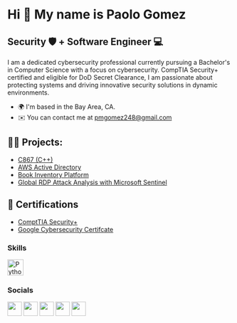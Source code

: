Hi 👋 My name is Paolo Gomez
===============================

Security 🛡️ + Software Engineer 💻
---------------------------------
I am a dedicated cybersecurity professional currently pursuing a Bachelor's in Computer Science with a focus on cybersecurity. CompTIA Security+ certified and eligible for DoD Secret Clearance, I am passionate about protecting systems and driving innovative security solutions in dynamic environments.

* 🌍  I'm based in the Bay Area, CA.
* ✉️  You can contact me at [pmgomez248@gmail.com](mailto:pmgomez248@gmail.com)

<h2>👨‍💻 Projects:</h2>

 - [C867 (C++)](https://github.com/pattherogue/C867)
 - [AWS Active Directory](https://github.com/pattherogue/AWS-Active-Directory)
 - [Book Inventory Platform](https://github.com/pattherogue/Book-Inventory-Platform)
 - [Global RDP Attack Analysis with Microsoft Sentinel](https://github.com/pattherogue/SIEM-Lab)



<h2>📃 Certifications</h2>

 - [ComptTIA Security+](https://www.credly.com/badges/6e9dcd3b-a631-4b78-9356-1c3f1199beb6)
 - [Google Cybersecurity Certifcate](https://www.credly.com/badges/d976f13b-25df-43c2-8c7f-97d697018c57)

### Skills

<p align="left">
<a href="https://www.python.org/" target="_blank" rel="noreferrer"><img src="https://raw.githubusercontent.com/danielcranney/readme-generator/main/public/icons/skills/python-colored.svg" width="36" height="36" alt="Python" /></a>
</p>

### Socials

<p align="left"> <a href="https://www.github.com/pattherogue" target="_blank" rel="noreferrer"><img src="https://raw.githubusercontent.com/danielcranney/readme-generator/main/public/icons/socials/github-dark.svg" width="32" height="32" /></a> <a href="http://www.instagram.com/pattherogue" target="_blank" rel="noreferrer"><img src="https://raw.githubusercontent.com/danielcranney/readme-generator/main/public/icons/socials/instagram.svg" width="32" height="32" /></a> <a href="https://www.linkedin.com/in/paolomgomez/" target="_blank" rel="noreferrer"><img src="https://raw.githubusercontent.com/danielcranney/readme-generator/main/public/icons/socials/linkedin.svg" width="32" height="32" /></a> <a href="https://www.twitter.com/pattherogue" target="_blank" rel="noreferrer"><img src="https://raw.githubusercontent.com/danielcranney/readme-generator/main/public/icons/socials/twitter.svg" width="32" height="32" /></a> <a href="https://www.youtube.com/@pattherogue" target="_blank" rel="noreferrer"><img src="https://raw.githubusercontent.com/danielcranney/readme-generator/main/public/icons/socials/youtube.svg" width="32" height="32" /></a></p>


